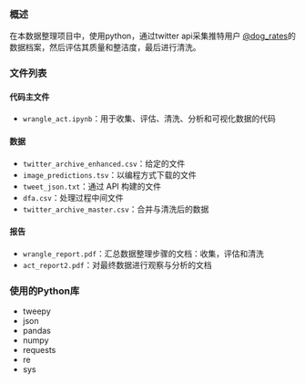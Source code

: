 ### 概述
在本数据整理项目中，使用python，通过twitter api采集推特用户 [@dog_rates](https://twitter.com/dog_rates)的数据档案，然后评估其质量和整洁度，最后进行清洗。

### 文件列表
#### 代码主文件
- `wrangle_act.ipynb`：用于收集、评估、清洗、分析和可视化数据的代码
#### 数据
- `twitter_archive_enhanced.csv`：给定的文件
- `image_predictions.tsv`：以编程方式下载的文件
- `tweet_json.txt`：通过 API 构建的文件
- `dfa.csv`：处理过程中间文件
- `twitter_archive_master.csv`：合并与清洗后的数据
#### 报告
- `wrangle_report.pdf`：汇总数据整理步骤的文档：收集，评估和清洗
- `act_report2.pdf`：对最终数据进行观察与分析的文档

### 使用的Python库
- tweepy
- json
- pandas
- numpy 
- requests
- re
- sys